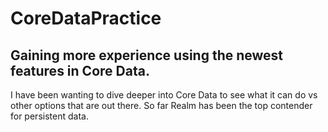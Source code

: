 # CoreDataPractice
## Gaining more experience using the newest features in Core Data. 
I have been wanting to dive deeper into Core Data to see what it can do vs other options that are out there. So far Realm has been the top contender for persistent data.
